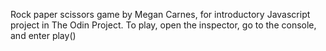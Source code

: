 Rock paper scissors game by Megan Carnes, for introductory Javascript project in The Odin Project. To play, open the inspector, go to the console, and enter play()
